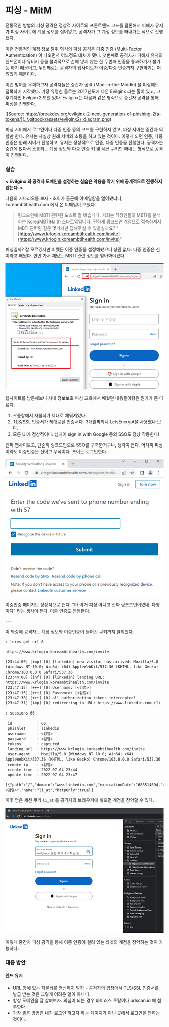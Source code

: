 # 피싱 - MitM

전통적인 방법의 피싱 공격은 정상적 사이트의 프론트엔드 코드를 클론해서 피해자 유저가 피싱 사이트에 계정 정보를 집어넣고, 공격자가 그 계정 정보를 빼내가는 식으로 진행됐다.&#x20;

이런 전통적인 계정 정보 탈취 형식의 피싱 공격은 다중 인증 (Multi-Factor Authentication) 이 나오면서 어느정도 대처가 됐다. 첫번째로 공격자가 피해자 유저의 핸드폰이나 유비키 등을 물리적으로 손에 넣지 않는 한 두번째 인증을 통과하기가 불가능 하기 때문이고, 두번째로는 공격자의 웹사이트가 이중/다중 인증까지 구현하기는 어려웠기 때문이다.&#x20;

이런 방어를 우회하고자 공격자들은 중간자 공격 (Man-in-the-Middle) 을 피싱에도 접목하기 시작했다. 가장 유명한 툴로는 2017년도에 나온 Evilginx 라는 툴이 있고, 그 후계자인 Evilginx2 또한 있다. Evilginx는 다음과 같은 형식으로 중간자 공격을 통해 피싱을 진행한다.&#x20;

![Source: https://breakdev.org/evilginx-2-next-generation-of-phishing-2fa-tokens/](../.gitbook/assets/evilginx2\_diagram.png)

피싱 서버에서 로그인이나 다중 인증 등의 코드를 구현하지 않고, 피싱 서버는 중간자 역할만 한다. 유저는 사실상 원래 서버와 소통을 하고 있는 것이다. 이렇게 되면 인증, 다중인증은 원래 서버가 진행하고, 유저는 정상적으로 인증, 다중 인증을 진행한다. 공격자는 중간에 앉아서 소통되는 계정 정보와 다중 인증 키 및 세션 쿠키만 빼내는 형식으로 공격이 진행된다.&#x20;

### 실습&#x20;

**< Evilginx 와 공격자 도메인을 설정하는 실습은 악용을 막기 위해 공개적으로 진행하지 않는다. >** &#x20;

다음의 시나리오를 보자 - 초이가 출근해 이메일함을 열어봤더니, koreambtihealth.com 에서 온 이메일이 보였다.&#x20;

> 링크드인에 MBTI 관련된 포스트 잘 봤습니다. 저희는 직장인들의 MBTI를 분석하는 KoreaMBTIHalth 스타트업입니다. 편하게 링크드인 계정으로 접속하셔서 MBTI 관련된 질문 몇가지만 답해주실 수 있을실까요? "[https://www.krlogin.koreambtihealth.com/invite](https://www.krlogin.koreambtihealth.com/invite)"

피싱일까? 잘 모르겠지만 어쨌든 이중 인증을 설정해놨으니 상관 없다. 다중 인증은 신이라고 배웠다. 한번 가서 재밌는 MBTI 관련 정보를 받아봐야겠다.&#x20;

![](../.gitbook/assets/evilginx-hmm.png)

웹사이트를 방문해보니 사내 정보보호 피싱 교육에서 배웠던 내용들이랑은 뭔가가 좀 다르다.&#x20;

1. 크롬창에서 자물쇠가 제대로 채워져있다.&#x20;
2. TLS/SSL 인증서가 제대로된 인증서다. 3개월짜리니 LetsEncrypt을 사용했나 보다.&#x20;
3. 모든 UI가 정상적이다. 심지어 sign in with Google 등의 SSO도 정상 작동한다!&#x20;

진짜 웹사이트고, 단순히 링크드인으로 SSO를 구축한거구나, 생각이 든다. 어차피 피싱 이라도 이중인증은 신이고 무적이다. 초이는 로그인한다.&#x20;



![](<../.gitbook/assets/image (9).png>)

이중인증 페이지도 정상적으로 뜬다. "아 이거 피싱 아니고 진짜 링크드인이였네. 다행이다" 라는 생각이 든다. 이중 인증도 진행한다.&#x20;



\---&#x20;

이 와중에 공격자는 계정 정보와 이중인증이 들어간 쿠키까지 탈취했다.&#x20;

```
: lures get-url 0

https://www.krlogin.koreambtihealth.com/invite

[23:44:00] [imp] [0] [linkedin] new visitor has arrived: Mozilla/5.0 (Windows NT 10.0; Win64; x64) AppleWebKit/537.36 (KHTML, like Gecko) Chrome/103.0.0.0 Safari/537.36
[23:44:00] [inf] [0] [linkedin] landing URL: https://www.krlogin.koreambtihealth.com/invite
[23:47:15] [+++] [0] Username: [<검열>]
[23:47:15] [+++] [0] Password: [<검열>]
[23:47:30] [+++] [0] all authorization tokens intercepted!
[23:47:31] [imp] [0] redirecting to URL: https://www.linkedin.com (1)

: sessions 66

 id           : 66
 phishlet     : linkedin
 username     : <검열>
 password     : <검열>
 tokens       : captured
 landing url  : https://www.krlogin.koreambtihealth.com/invite
 user-agent   : Mozilla/5.0 (Windows NT 10.0; Win64; x64) AppleWebKit/537.36 (KHTML, like Gecko) Chrome/103.0.0.0 Safari/537.36
 remote ip    : <검열>
 create time  : 2022-07-04 23:44
 update time  : 2022-07-04 23:47

[{"path":"/","domain":"www.linkedin.com","expirationDate":1688514694,"value":"<검열>","name":"li_at","httpOnly":true}]
```



이후 얻은 세션 쿠키 `li_at` 를 공격자의 브라우저에 넣으면 계정을 장악할 수 있다.&#x20;

![](../.gitbook/assets/evilginx-demo.gif)

이렇게 중간자 피싱 공격을 통해 이중 인증이 걸려 있는 타겟의 계정을 장악하는 것이 가능하다.&#x20;

### 대응 방안&#x20;

#### 엔드 유저&#x20;

* URL 창에 있는 자물쇠를 맹신하지 말자 - 공격자의 입장에서 TLS/SSL 인증서를 발급 받는 것은 그렇게 어려운 일이 아니다.&#x20;
* 항상 도메인을 잘 살펴보자. 의심이 되는 경우 바이러스 토탈이나 urlscan.io 에 첨부한다.&#x20;
* 가장 좋은 방법은 내가 로그인 하고자 하는 페이지가 아닌 곳에서 로그인을 안하는 것이다.&#x20;

